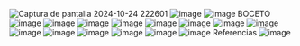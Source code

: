 ![Captura de pantalla 2024-10-24 222601](https://github.com/user-attachments/assets/15a86ee5-123c-49d8-807d-ba76e3f72e0c)
![image](https://github.com/user-attachments/assets/1cdfa3d3-37ca-419f-a060-02fd0aeabaf9)
![image](https://github.com/user-attachments/assets/2cd48ba4-ce2d-42ac-b583-a13252ba52f8)
BOCETO
![image](https://github.com/user-attachments/assets/188ae273-1196-4407-925d-291c44f725f3)
![image](https://github.com/user-attachments/assets/cfcc9050-fdef-43b3-b5a2-0d61e5130fc6)
![image](https://github.com/user-attachments/assets/abb1faad-4672-49ae-a671-41e9a16a0ae7)
![image](https://github.com/user-attachments/assets/d674e69f-422c-4d60-a967-d6e8c43611bd)
![image](https://github.com/user-attachments/assets/b57ef636-8d66-4f78-9ba1-3a8c3ce98177)
![image](https://github.com/user-attachments/assets/64801f1b-2e54-4082-9a4f-74182bba994d)
![image](https://github.com/user-attachments/assets/27764a4f-56de-4fd2-b436-21713a6a16a5)
![image](https://github.com/user-attachments/assets/a239453d-75dc-4352-8aa5-5dee9cb07f29)
![image](https://github.com/user-attachments/assets/69bd6841-1b3d-4545-b7bc-bf88abc7a07a)
![image](https://github.com/user-attachments/assets/9528d3eb-02b4-47da-a595-487ca1c187ba)
![image](https://github.com/user-attachments/assets/9aa78aa4-5687-4e0b-bfba-1cd5090af3df)
![image](https://github.com/user-attachments/assets/1cd77372-72b1-483a-af86-45a5d6439a01)
![image](https://github.com/user-attachments/assets/79eae050-4c1f-4de4-a780-dc4ef7bdb224)
![image](https://github.com/user-attachments/assets/afb719e6-5f34-4332-aae6-c535ed106e7b)
Referencias
![image](https://github.com/user-attachments/assets/f554180d-8192-4004-a6b3-c2cb0c274cce)
